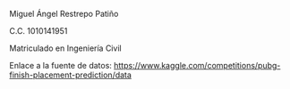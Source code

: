 Miguel Ángel Restrepo Patiño

C.C. 1010141951

Matriculado en Ingeniería Civil

Enlace a la fuente de datos: https://www.kaggle.com/competitions/pubg-finish-placement-prediction/data
